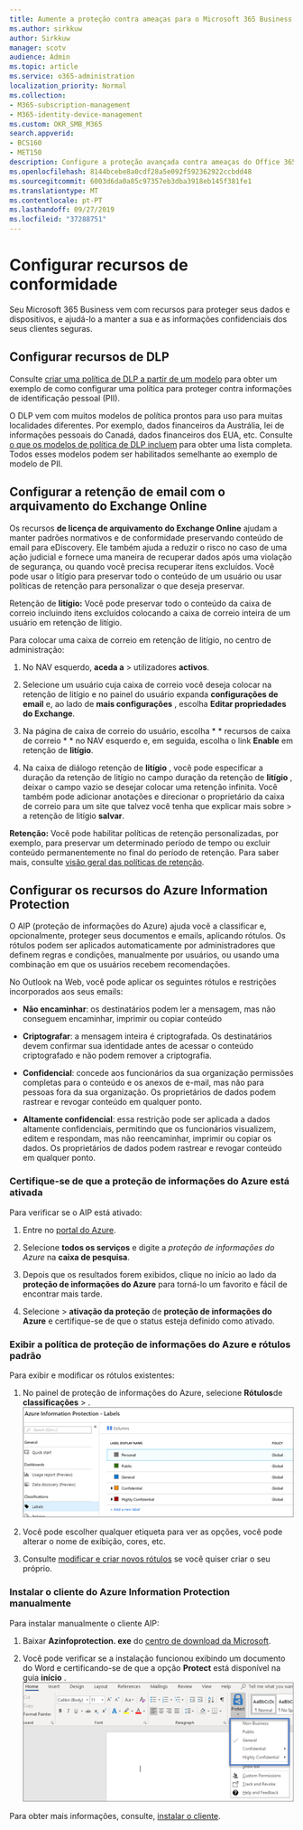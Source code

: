 ```yaml
---
title: Aumente a proteção contra ameaças para o Microsoft 365 Business
ms.author: sirkkuw
author: Sirkkuw
manager: scotv
audience: Admin
ms.topic: article
ms.service: o365-administration
localization_priority: Normal
ms.collection:
- M365-subscription-management
- M365-identity-device-management
ms.custom: OKR_SMB_M365
search.appverid:
- BCS160
- MET150
description: Configure a proteção avançada contra ameaças do Office 365 e proteja os dados confidenciais.
ms.openlocfilehash: 8144bcebe8a0cdf28a5e092f592362922ccbdd48
ms.sourcegitcommit: 6003d6da0a85c97357eb3dba3918eb145f381fe1
ms.translationtype: MT
ms.contentlocale: pt-PT
ms.lasthandoff: 09/27/2019
ms.locfileid: "37288751"
---
```

# <a name="set-up-compliance-features"></a>Configurar recursos de conformidade

Seu Microsoft 365 Business vem com recursos para proteger seus dados e dispositivos, e ajudá-lo a manter a sua e as informações confidenciais dos seus clientes seguras.

## <a name="set-up-dlp-features"></a>Configurar recursos de DLP

Consulte [criar uma política de DLP a partir de um modelo](https://support.office.com/article/59414438-99f5-488b-975c-5023f2254369) para obter um exemplo de como configurar uma política para proteger contra informações de identificação pessoal (PII). 
  
O DLP vem com muitos modelos de política prontos para uso para muitas localidades diferentes. Por exemplo, dados financeiros da Austrália, lei de informações pessoais do Canadá, dados financeiros dos EUA, etc. Consulte [o que os modelos de política de DLP incluem](https://support.office.com/article/c2e588d3-8f4f-4937-a286-8c399f28953a) para obter uma lista completa. Todos esses modelos podem ser habilitados semelhante ao exemplo de modelo de PII. 
  
## <a name="set-up-email-retention-with-exchange-online-archiving"></a>Configurar a retenção de email com o arquivamento do Exchange Online

 Os recursos **de licença de arquivamento do Exchange Online** ajudam a manter padrões normativos e de conformidade preservando conteúdo de email para eDiscovery. Ele também ajuda a reduzir o risco no caso de uma ação judicial e fornece uma maneira de recuperar dados após uma violação de segurança, ou quando você precisa recuperar itens excluídos. Você pode usar o litígio para preservar todo o conteúdo de um usuário ou usar políticas de retenção para personalizar o que deseja preservar.
  
Retenção de **litígio:** Você pode preservar todo o conteúdo da caixa de correio incluindo itens excluídos colocando a caixa de correio inteira de um usuário em retenção de litígio. 
    
Para colocar uma caixa de correio em retenção de litígio, no centro de administração:
    
1. No NAV esquerdo, **aceda a** \> utilizadores **activos**.
    
2. Selecione um usuário cuja caixa de correio você deseja colocar na retenção de litígio e no painel do usuário expanda **configurações de email** e, ao lado de **mais configurações** , escolha **Editar propriedades do Exchange**.
    
3. Na página de caixa de correio do usuário, escolha * * recursos de caixa de correio * * no NAV esquerdo e, em seguida, escolha o link **Enable** em retenção de **litígio**.
    
4. Na caixa de diálogo retenção de **litígio** , você pode especificar a duração da retenção de litígio no campo duração da retenção de **litígio** , deixar o campo vazio se desejar colocar uma retenção infinita. Você também pode adicionar anotações e direcionar o proprietário da caixa de correio para um site que talvez você tenha que explicar mais sobre \> a retenção de litígio **salvar**.
    
**Retenção:** Você pode habilitar políticas de retenção personalizadas, por exemplo, para preservar um determinado período de tempo ou excluir conteúdo permanentemente no final do período de retenção. Para saber mais, consulte [visão geral das políticas de retenção](https://support.office.com/article/5e377752-700d-4870-9b6d-12bfc12d2423).

## <a name="set-up-azure-information-protection-features"></a>Configurar os recursos do Azure Information Protection

O AIP (proteção de informações do Azure) ajuda você a classificar e, opcionalmente, proteger seus documentos e emails, aplicando rótulos. Os rótulos podem ser aplicados automaticamente por administradores que definem regras e condições, manualmente por usuários, ou usando uma combinação em que os usuários recebem recomendações.

No Outlook na Web, você pode aplicar os seguintes rótulos e restrições incorporados aos seus emails:
  
- **Não encaminhar**: os destinatários podem ler a mensagem, mas não conseguem encaminhar, imprimir ou copiar conteúdo
    
- **Criptografar**: a mensagem inteira é criptografada. Os destinatários devem confirmar sua identidade antes de acessar o conteúdo criptografado e não podem remover a criptografia.
    
- **Confidencial**: concede aos funcionários da sua organização permissões completas para o conteúdo e os anexos de e-mail, mas não para pessoas fora da sua organização. Os proprietários de dados podem rastrear e revogar conteúdo em qualquer ponto.
    
- **Altamente confidencial**: essa restrição pode ser aplicada a dados altamente confidenciais, permitindo que os funcionários visualizem, editem e respondam, mas não reencaminhar, imprimir ou copiar os dados. Os proprietários de dados podem rastrear e revogar conteúdo em qualquer ponto.

### <a name="make-sure-azure-information-protection-is-activated"></a>Certifique-se de que a proteção de informações do Azure está ativada

Para verificar se o AIP está ativado:

1. Entre no [portal do Azure](https://portal.azure.com/).

2. Selecione **todos os serviços** e digite a *proteção de informações do Azure* na **caixa de pesquisa**.

3. Depois que os resultados forem exibidos, clique no início ao lado da **proteção de informações do Azure** para torná-lo um favorito e fácil de encontrar mais tarde.

4. Selecione \> **ativação da proteção** de **proteção de informações do Azure** e certifique-se de que o status esteja definido como ativado. 

### <a name="view-the-azure-information-protection-policy-and-default-labels"></a>Exibir a política de proteção de informações do Azure e rótulos padrão 

Para exibir e modificar os rótulos existentes:

1. No painel de proteção de informações do Azure, selecione **Rótulos**de **classificações** \> . <br/>![Rótulos padrão para a proteção de informações do Azure.](media/AIPLabels.png)

2. Você pode escolher qualquer etiqueta para ver as opções, você pode alterar o nome de exibição, cores, etc.
 
3. Consulte [modificar e criar novos rótulos](https://docs.microsoft.com/azure/information-protection/infoprotect-tutorial-step2) se você quiser criar o seu próprio. 

### <a name="install-the-azure-information-protection-client-manually"></a>Instalar o cliente do Azure Information Protection manualmente

Para instalar manualmente o cliente AIP:

1. Baixar **Azinfoprotection. exe** do [centro de download da Microsoft](https://www.microsoft.com/download/details.aspx?id=53018).
 
2. Você pode verificar se a instalação funcionou exibindo um documento do Word e certificando-se de que a opção **Protect** está disponível na guia **início** . <br/>![Guia de proteção suspensa em um documento do Word.](media/Word_Protect.png)

Para obter mais informações, consulte, [instalar o cliente](https://docs.microsoft.com/azure/information-protection/infoprotect-tutorial-step3).
